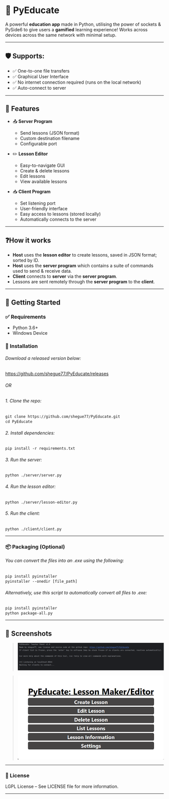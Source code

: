 # 📁 PyEducate

A powerful **education app** made in Python, utilising the power of sockets & PySide6 to give users a **gamified** learning experience!
Works across devices across the same network with minimal setup.

---
## 🛡️ Supports:
- ✅ One-to-one file transfers
- ✅ Graphical User Interface
- ✅ No internet connection required (runs on the local network)
- ✅ Auto-connect to server

---

## 🎯 Features

- 📤 **Server Program**  
  - Send lessons (JSON format)
  - Custom destination filename  
  - Configurable port


- ✏️ **Lesson Editor**
    - Easy-to-navigate GUI
    - Create & delete lessons
    - Edit lessons
    - View available lessons


- 📥 **Client Program**
  - Set listening port 
  - User-friendly interface
  - Easy access to lessons (stored locally)
  - Automatically connects to the server

---

## ❓How it works
- **Host** uses the **lesson editor** to create lessons, saved in JSON format; sorted by ID.
- **Host** uses the **server program** which contains a suite of commands used to send & receive data.
- **Client** connects to **server** via the **server program**.
- Lessons are sent remotely through the **server program** to the **client**.

---

## 🚀 Getting Started

### ✅ Requirements
- Python 3.6+
- Windows Device

### 🔧 Installation

###### Download a released version below:
https://github.com/shegue77/PyEducate/releases

###### OR

###### 1. Clone the repo:
    git clone https://github.com/shegue77/PyEducate.git
    cd PyEducate

###### 2. Install dependencies:
    pip install -r requirements.txt

###### 3. Run the server:
    python ./server/server.py

###### 4. Run the lesson editor:
    python ./server/lesson-editor.py

###### 5. Run the client:
    python ./client/client.py

---

### 📦 Packaging (Optional)
###### You can convert the files into an .exe using the following:
    pip install pyinstaller
    pyinstaller --onedir [file_path]

###### Alternatively, use this script to automatically convert all files to .exe:
    pip install pyinstaller
    python package-all.py

---

## 📸 Screenshots

> ![Server](assets/server.png)

> ![Lesson Editor](assets/lesson-editor.png)

---

### 📢 License
LGPL License – See LICENSE file for more information.

---
